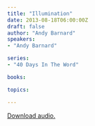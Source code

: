 ```yaml
---
title: "Illumination"
date: 2013-08-18T06:00:00Z
draft: false
author: "Andy Barnard"
speakers:
- "Andy Barnard"

series:
- "40 Days In The Word"

books:

topics:

---
```

[Download audio.](https://s3.amazonaws.com/highway/sermons/2013_08/18_Illumination.mp3)